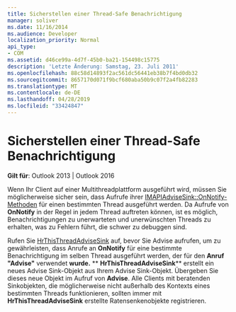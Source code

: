 ```yaml
---
title: Sicherstellen einer Thread-Safe Benachrichtigung
manager: soliver
ms.date: 11/16/2014
ms.audience: Developer
localization_priority: Normal
api_type:
- COM
ms.assetid: d46ce99a-4d7f-45b0-ba21-154498c15775
description: 'Letzte Änderung: Samstag, 23. Juli 2011'
ms.openlocfilehash: 88c58d14893f2ac561dc56441eb38b7f4bd0db32
ms.sourcegitcommit: 8657170d071f9bcf680aba50b9c07f2a4fb82283
ms.translationtype: MT
ms.contentlocale: de-DE
ms.lasthandoff: 04/28/2019
ms.locfileid: "33424847"
---
```

# <a name="ensuring-a-thread-safe-notification"></a>Sicherstellen einer Thread-Safe Benachrichtigung

  
  
**Gilt für**: Outlook 2013 | Outlook 2016 
  
Wenn Ihr Client auf einer Multithreadplattform ausgeführt wird, müssen Sie möglicherweise sicher sein, dass Aufrufe ihrer [IMAPIAdviseSink::OnNotify-Methoden](imapiadvisesink-onnotify.md) für einen bestimmten Thread ausgeführt werden. Da Aufrufe von **OnNotify** in der Regel in jedem Thread auftreten können, ist es möglich, Benachrichtigungen zu unerwarteten und unerwünschten Threads zu erhalten, was zu Fehlern führt, die schwer zu debuggen sind. 
  
Rufen Sie [HrThisThreadAdviseSink](hrthisthreadadvisesink.md) auf, bevor Sie Advise aufrufen, um zu gewährleisten, dass Anrufe an **OnNotify** für eine bestimmte Benachrichtigung im selben Thread ausgeführt werden, der für den **Anruf "Advise"** verwendet **wurde.** ** **HrThisThreadAdviseSink**** erstellt ein neues Advise Sink-Objekt aus Ihrem Advise Sink-Objekt. Übergeben Sie dieses neue Objekt im Aufruf von **Advise**. Alle Clients mit beratenden Sinkobjekten, die möglicherweise nicht außerhalb des Kontexts eines bestimmten Threads funktionieren, sollten immer mit **HrThisThreadAdviseSink** erstellte Ratensenkenobjekte registrieren.
  

